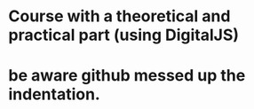# Course with a theoretical and practical part (using DigitalJS)
# be aware github messed up the indentation.
